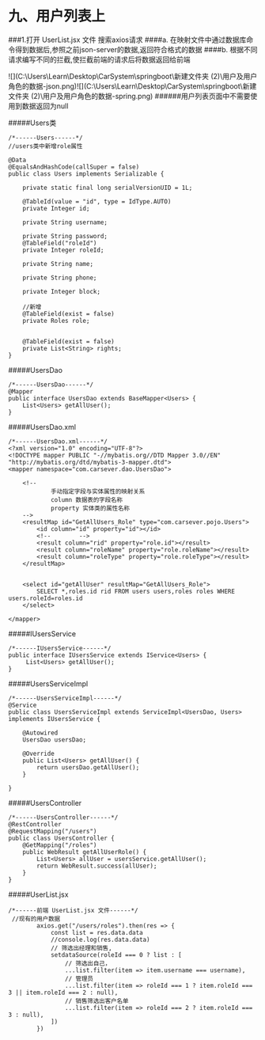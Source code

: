 # 九、用户列表上



###1.打开 UserList.jsx 文件 搜索axios请求
####a. 在映射文件中通过数据库命令得到数据后,参照之前json-server的数据,返回符合格式的数据
####b. 根据不同请求编写不同的拦截,使拦截前端的请求后将数据返回给前端



![](C:\Users\Learn\Desktop\CarSystem\springboot\新建文件夹 (2)\用户及用户角色的数据-json.png)![](C:\Users\Learn\Desktop\CarSystem\springboot\新建文件夹 (2)\用户及用户角色的数据-spring.png)
######用户列表页面中不需要使用到数据返回为null



#####Users类
```
/*------Users------*/
//users类中新增role属性

@Data
@EqualsAndHashCode(callSuper = false)
public class Users implements Serializable {

    private static final long serialVersionUID = 1L;

    @TableId(value = "id", type = IdType.AUTO)
    private Integer id;

    private String username;

    private String password;
    @TableField("roleId")
    private Integer roleId;

    private String name;

    private String phone;

    private Integer block;

    //新增
    @TableField(exist = false)
    private Roles role;


    @TableField(exist = false)
    private List<String> rights;
}
```

#####UsersDao
```
/*------UsersDao------*/
@Mapper
public interface UsersDao extends BaseMapper<Users> {
    List<Users> getAllUser();
}
```
#####UsersDao.xml
```
/*------UsersDao.xml------*/
<?xml version="1.0" encoding="UTF-8"?>
<!DOCTYPE mapper PUBLIC "-//mybatis.org//DTD Mapper 3.0//EN" "http://mybatis.org/dtd/mybatis-3-mapper.dtd">
<mapper namespace="com.carsever.dao.UsersDao">

    <!--
            手动指定字段与实体属性的映射关系
            column 数据表的字段名称
            property 实体类的属性名称
    -->
    <resultMap id="GetAllUsers_Role" type="com.carsever.pojo.Users">
        <id column="id" property="id"></id>
        <!--        -->
        <result column="rid" property="role.id"></result>
        <result column="roleName" property="role.roleName"></result>
        <result column="roleType" property="role.roleType"></result>
    </resultMap>


    <select id="getAllUser" resultMap="GetAllUsers_Role">
        SELECT *,roles.id rid FROM users users,roles roles WHERE users.roleId=roles.id
    </select>

</mapper>

```
#####IUsersService
```
/*------IUsersService------*/
public interface IUsersService extends IService<Users> {
     List<Users> getAllUser();
}
```
#####UsersServiceImpl
```
/*------UsersServiceImpl------*/
@Service
public class UsersServiceImpl extends ServiceImpl<UsersDao, Users> implements IUsersService {

    @Autowired
    UsersDao usersDao;

    @Override
    public List<Users> getAllUser() {
        return usersDao.getAllUser();
    }

}
```
#####UsersController
```
/*------UsersController------*/
@RestController
@RequestMapping("/users")
public class UsersController {
    @GetMapping("/roles")
    public WebResult getAllUserRole() {
        List<Users> allUser = usersService.getAllUser();
        return WebResult.success(allUser);
    }
}
```

#####UserList.jsx
```
/*------前端 UserList.jsx 文件------*/
 //现有的用户数据
        axios.get("/users/roles").then(res => {
            const list = res.data.data
            //console.log(res.data.data)
            // 筛选出经理和销售,
            setdataSource(roleId === 0 ? list : [
                // 筛选出自己，
                ...list.filter(item => item.username === username),
                // 管理员
                ...list.filter(item => roleId === 1 ? item.roleId === 3 || item.roleId === 2 : null),
                // 销售筛选出客户名单
                ...list.filter(item => roleId === 2 ? item.roleId === 3 : null),
            ])
        })
```
